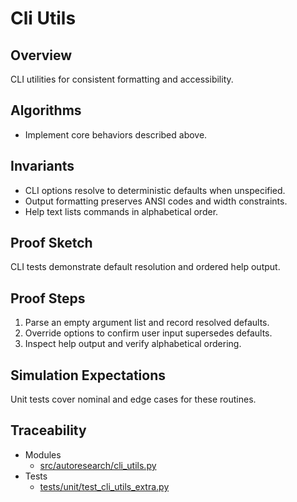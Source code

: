 # Cli Utils

## Overview

CLI utilities for consistent formatting and accessibility.

## Algorithms

- Implement core behaviors described above.

## Invariants

- CLI options resolve to deterministic defaults when unspecified.
- Output formatting preserves ANSI codes and width constraints.
- Help text lists commands in alphabetical order.

## Proof Sketch

CLI tests demonstrate default resolution and ordered help output.

## Proof Steps

1. Parse an empty argument list and record resolved defaults.
2. Override options to confirm user input supersedes defaults.
3. Inspect help output and verify alphabetical ordering.

## Simulation Expectations

Unit tests cover nominal and edge cases for these routines.

## Traceability


- Modules
  - [src/autoresearch/cli_utils.py][m1]
- Tests
  - [tests/unit/test_cli_utils_extra.py][t1]

[m1]: ../../src/autoresearch/cli_utils.py
[t1]: ../../tests/unit/test_cli_utils_extra.py
